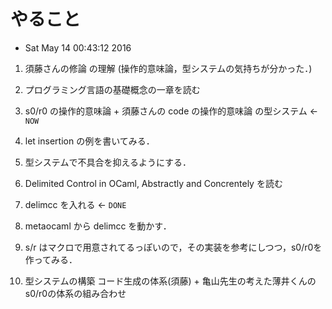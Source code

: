 # やること
* Sat May 14 00:43:12 2016

1. 須藤さんの修論 の理解 (操作的意味論，型システムの気持ちが分かった．)
1. プログラミング言語の基礎概念の一章を読む
1. s0/r0 の操作的意味論 + 須藤さんの code の操作的意味論 の型システム <- `NOW`
1. let insertion の例を書いてみる．
1. 型システムで不具合を抑えるようにする．
1. Delimited Control in OCaml, Abstractly and Concrentely を読む
1. delimcc を入れる <- `DONE`
1. metaocaml から delimcc を動かす．
1. s/r はマクロで用意されてるっぽいので，その実装を参考にしつつ，s0/r0を作ってみる．

1.  型システムの構築
    コード生成の体系(須藤) + 亀山先生の考えた薄井くんのs0/r0の体系の組み合わせ
